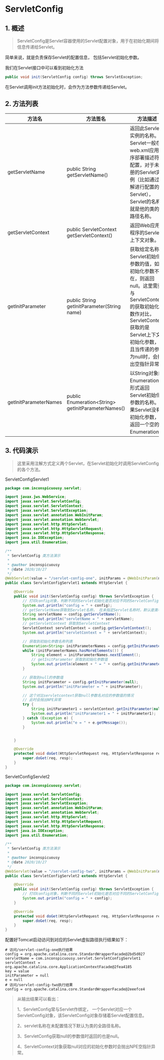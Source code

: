 # ServletConfig

## 1. 概述

> ServletConfig是Servlet容器使用的Servlet配置对象，用于在初始化期间将信息传递给Servlet。

简单来说，就是负责保存Servlet的配置信息， 包括Servlet初始化参数。

我们在Servlet接口中可以看到初始化方法

```java
public void init(ServletConfig config) throws ServletException;
```

在Servlet调用init方法初始化时，会作为方法参数传递给Servlet。

## 2. 方法列表

| 方法名                | 方法签名                                                 | 方法描述                                                     |
| --------------------- | -------------------------------------------------------- | ------------------------------------------------------------ |
| getServletName        | public String getServletName()                           | 返回此Servlet实例的名称。Servlet一般在web.xml应用程序部署描述符中配置，对于未注册的Servlet实例（比如通过注解进行配置的Servlet），Servlet的名称就是他的类的全路径名称。 |
| getServletContext     | public ServletContext getServletContext()                | 返回Web应用程序的Servlet上下文对象。                         |
| getInitParameter      | public String getInitParameter(String name)              | 获取给定名称的Servlet初始化参数的值，如果初始化参数不存在，则返回null。这里需要与ServletContext的获取初始化参数作对比，ServletContext获取的是Servlet上下文初始化参数，并且当传递的参数为null时，会抛出空指针异常。 |
| getInitParameterNames | public Enumeration&lt;String&gt; getInitParameterNames() | 以String对象的Enumeration的形式返回Servlet初始化参数的名称。如果Servlet没有初始化参数，则返回一个空的Enumeration。 |

## 3. 代码演示

> 这里采用注解方式定义两个Servlet，在Servlet初始化时调用ServletConfig 的各个方法。

ServletConfigServlet1

```java
package com.inconspicuousy.servlet;

import javax.jws.WebService;
import javax.servlet.ServletConfig;
import javax.servlet.ServletContext;
import javax.servlet.ServletException;
import javax.servlet.annotation.WebInitParam;
import javax.servlet.annotation.WebServlet;
import javax.servlet.http.HttpServlet;
import javax.servlet.http.HttpServletRequest;
import javax.servlet.http.HttpServletResponse;
import java.io.IOException;
import java.util.Enumeration;

/**
 * ServletConfig 类方法演示
 *
 * @author inconspicuousy
 * @date 2020/10/27
 */
@WebServlet(value = "/servlet-config-one", initParams = @WebInitParam(name = "key", value = "value"))
public class ServletConfigServlet1 extends HttpServlet {

    @Override
    public void init(ServletConfig config) throws ServletException {
        // 打印config对象，判断不同的Servlet初始化是否对应不同的ServletConfig对象
        System.out.println("config = " + config);
        // getServletName获取到Servlet名称， 在未指定Servlet名称时，默认是类名
        String servletName = config.getServletName();
        System.out.println("servletName = " + servletName);
        // getServletContext 获取到ServletContext
        ServletContext servletContext = config.getServletContext();
        System.out.println("servletContext = " + servletContext);

        // 获取到初始化参数名称列表
        Enumeration<String> initParameterNames = config.getInitParameterNames();
        while (initParameterNames.hasMoreElements()) {
            String element = initParameterNames.nextElement();
            // getInitParameter 获取到初始化参数值
            System.out.println(element + " = " + config.getInitParameter(element));
        }

        // 获取到null的参数值
        String initParameter = config.getInitParameter(null);
        System.out.println("initParameter = " + initParameter);

        // 这个对比servletcontext获取null参数名对应的参数值的情况
        // 此时会抛出NPE异常
        try {
            String initParameter1 = servletContext.getInitParameter(null);
            System.out.println("initParameter1 = " + initParameter1);
        } catch (Exception e) {
            System.out.println("e = " + e.getMessage());
        }


    }

    @Override
    protected void doGet(HttpServletRequest req, HttpServletResponse resp) throws ServletException, IOException {
        super.doGet(req, resp);
    }
}

```

ServletConfigServlet2

```java
package com.inconspicuousy.servlet;

import javax.servlet.ServletConfig;
import javax.servlet.ServletContext;
import javax.servlet.ServletException;
import javax.servlet.annotation.WebInitParam;
import javax.servlet.annotation.WebServlet;
import javax.servlet.http.HttpServlet;
import javax.servlet.http.HttpServletRequest;
import javax.servlet.http.HttpServletResponse;
import java.io.IOException;
import java.util.Enumeration;

/**
 * ServletConfig 类方法演示
 *
 * @author inconspicuousy
 * @date 2020/10/27
 */
@WebServlet(value = "/servlet-config-two", initParams = @WebInitParam(name = "key", value = "value"))
public class ServletConfigServlet2 extends HttpServlet {

    @Override
    public void init(ServletConfig config) throws ServletException {
        // 打印config对象，判断不同的Servlet初始化是否对应不同的ServletConfig对象
        System.out.println("config = " + config);
    }

    @Override
    protected void doGet(HttpServletRequest req, HttpServletResponse resp) throws ServletException, IOException {
        super.doGet(req, resp);
    }
}
```

配置好Tomcat启动访问到对应的Servlet虚拟路径执行结果如下：

```shell
# 访问/servlet-config-one执行结果
config = org.apache.catalina.core.StandardWrapperFacade@2bd5d027
servletName = com.inconspicuousy.servlet.ServletConfigServlet1
servletContext = org.apache.catalina.core.ApplicationContextFacade@2fea4185
key = value
initParameter = null
e = null
# 访问/servlet-config-two执行结果
config = org.apache.catalina.core.StandardWrapperFacade@2eeefce4
```

> 从输出结果可以看出：
>
> 1、ServletConfig常与Servlet作绑定， 一个Servlet对应一个ServletConfig对象，该ServletConfig对象存储着Servlet配置信息。
>
> 2、servlet名称在未配置情况下默认为类的全路径名称。
>
> 3、ServletConfig获取null的参数值时返回的也是null。
>
> 4、ServletContext对象获取null对应的初始化参数时会抛出NPE空指针异常。

